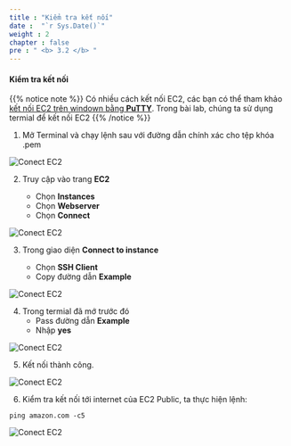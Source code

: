 ```yaml
---
title : "Kiểm tra kết nối"
date :  "`r Sys.Date()`" 
weight : 2 
chapter : false
pre : " <b> 3.2 </b> "
---
```


#### Kiểm tra kết nối
{{% notice note %}}
Có nhiều cách kết nối EC2, các bạn có thể tham khảo [kết nối EC2 trên windown bằng **PuTTY**](https://000004.awsstudygroup.com/vi/4-launchlinuxinstance/4.2-connectlinuxinstance/). Trong bài lab, chúng ta sử dụng termial để kết nối EC2
{{% /notice %}}

1. Mở Terminal và chạy lệnh sau với đường dẫn chính xác cho tệp khóa .pem

![Conect EC2](/images/3/connect-ec2/001.png?featherlight=false&width=90pc)

2. Truy cập vào trang **EC2**

   - Chọn **Instances**
   - Chọn **Webserver**
   - Chọn **Connect**

![Conect EC2](/images/3/connect-ec2/002.png?featherlight=false&width=90pc)

3. Trong giao diện **Connect to instance**

   - Chọn **SSH Client**
   - Copy đường dẫn **Example**

![Conect EC2](/images/3/connect-ec2/003.png?featherlight=false&width=90pc)

4. Trong termial đã mớ trước đó
   - Pass đường dẫn  **Example**
   - Nhập **yes**

![Conect EC2](/images/3/connect-ec2/004.png?featherlight=false&width=90pc)

5. Kết nối thành công.

![Conect EC2](/images/3/connect-ec2/005.png?featherlight=false&width=90pc)

6. Kiểm tra kết nối tới internet của EC2 Public, ta thực hiện lệnh:

```
ping amazon.com -c5
```

![Conect EC2](/images/3/connect-ec2/006.png?featherlight=false&width=90pc)

